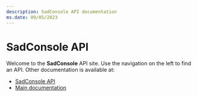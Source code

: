 ```yaml
---
description: SadConsole API documentation
ms.date: 09/05/2023
---
```


# SadConsole API

Welcome to the **SadConsole** API site. Use the navigation on the left to find an API. Other documentation is available at:

- [SadConsole API](/api/sadconsole/)
- [Main documentation](../articles/index.md)
